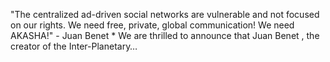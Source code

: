 "The centralized ad-driven social networks are vulnerable and not focused on
our rights. We need free, private, global communication! We need AKASHA!" -
Juan Benet * We are thrilled to announce that Juan Benet , the creator of the
Inter-Planetary…

